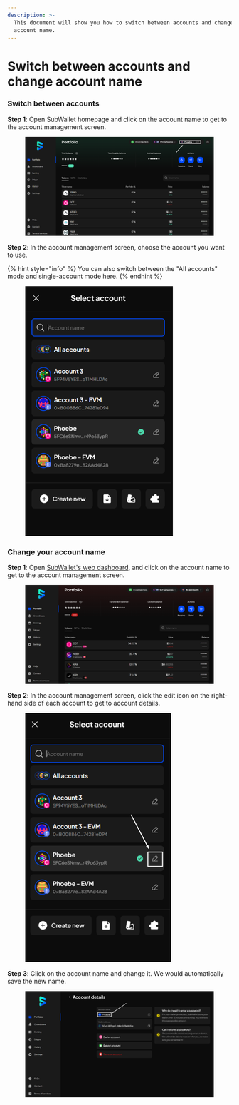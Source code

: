 ```yaml
---
description: >-
  This document will show you how to switch between accounts and change your
  account name.
---
```


# Switch between accounts and change account name

### Switch between accounts

**Step 1**: Open SubWallet homepage and click on the account name to get to the account management screen.

<figure><img src="../../.gitbook/assets/image (15).png" alt=""><figcaption></figcaption></figure>

**Step 2**: In the account management screen, choose the account you want to use.&#x20;

{% hint style="info" %}
You can also switch between the "All accounts" mode and single-account mode here.&#x20;
{% endhint %}

<div align="left">

<figure><img src="../../.gitbook/assets/image (16).png" alt="" width="332"><figcaption></figcaption></figure>

</div>

### Change your account name

**Step 1**: Open [SubWallet's web dashboard](https://web.subwallet.app/welcome), and click on the account name to get to the account management screen.

<figure><img src="../../.gitbook/assets/image (17).png" alt=""><figcaption></figcaption></figure>

**Step 2**: In the account management screen, click the edit icon on the right-hand side of each account to get to account details.

<div align="left">

<figure><img src="../../.gitbook/assets/image (468).png" alt="" width="328"><figcaption></figcaption></figure>

</div>

**Step 3**: Click on the account name and change it. We would automatically save the new name.&#x20;

<figure><img src="../../.gitbook/assets/image (19).png" alt=""><figcaption></figcaption></figure>
